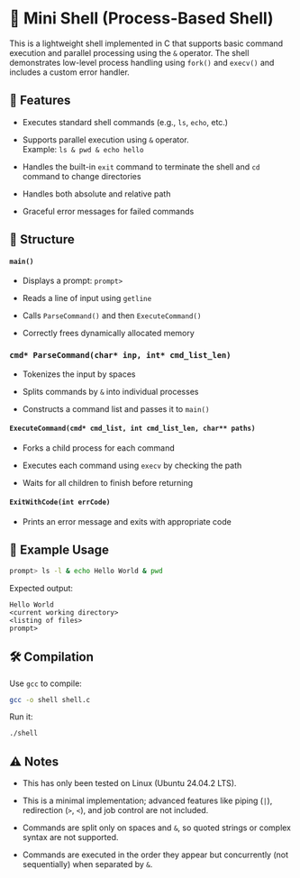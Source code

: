 # 🐚 Mini Shell (Process-Based Shell)

This is a lightweight shell implemented in C that supports basic command execution and parallel processing using the `&` operator. The shell demonstrates low-level process handling using `fork()` and `execv()` and includes a custom error handler.

## 🚀 Features

- Executes standard shell commands (e.g., `ls`, `echo`, etc.)

- Supports parallel execution using `&` operator.  
Example: `ls & pwd & echo hello`

- Handles the built-in `exit` command to terminate the shell and `cd` command to change directories

- Handles both absolute and relative path

- Graceful error messages for failed commands

## 📁 Structure

#### `main()`

- Displays a prompt: `prompt>`

- Reads a line of input using `getline`

- Calls `ParseCommand()` and then `ExecuteCommand()`

- Correctly frees dynamically allocated memory

### `cmd* ParseCommand(char* inp, int* cmd_list_len)`

- Tokenizes the input by spaces

- Splits commands by `&` into individual processes

- Constructs a command list and passes it to `main()`

#### `ExecuteCommand(cmd* cmd_list, int cmd_list_len, char** paths)`

- Forks a child process for each command

- Executes each command using `execv` by checking the path

- Waits for all children to finish before returning

#### `ExitWithCode(int errCode)`

- Prints an error message and exits with appropriate code

## 🧠 Example Usage

```Bash
prompt> ls -l & echo Hello World & pwd
```

Expected output:

```
Hello World
<current working directory>
<listing of files>
prompt>
```

## 🛠 Compilation

Use `gcc` to compile:

```Bash
gcc -o shell shell.c
```

Run it:

```Bash
./shell
```

## ⚠️ Notes

- This has only been tested on Linux (Ubuntu 24.04.2 LTS).

- This is a minimal implementation; advanced features like piping (`|`), redirection (`>`, `<`), and job control are not included.

- Commands are split only on spaces and `&`, so quoted strings or complex syntax are not supported.

- Commands are executed in the order they appear but concurrently (not sequentially) when separated by `&`.